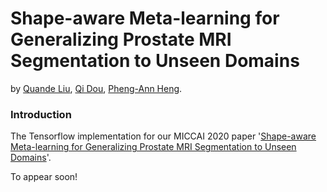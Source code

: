 # Shape-aware Meta-learning for Generalizing Prostate MRI Segmentation to Unseen Domains
by [Quande Liu](https://liuquande.github.io/), [Qi Dou](http://www.cse.cuhk.edu.hk/~qdou/), [Pheng-Ann Heng](http://www.cse.cuhk.edu.hk/~pheng/). 

### Introduction

The Tensorflow implementation for our MICCAI 2020 paper '[Shape-aware Meta-learning for Generalizing Prostate MRI Segmentation to Unseen Domains](https://github.com/liuquande/SAML)'. 

To appear soon!
